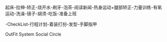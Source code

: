 
起床-拉伸-矫正-烧开水-刷牙-泡茶-阅读新闻-热身运动+腿部矫正-力量训练-有氧运动-洗澡-镜子-胡须-吃饭-准备上班

-CheckList-行程计划-着装打扮-发型-手脚指甲


OutFit System 
Social Circle 
